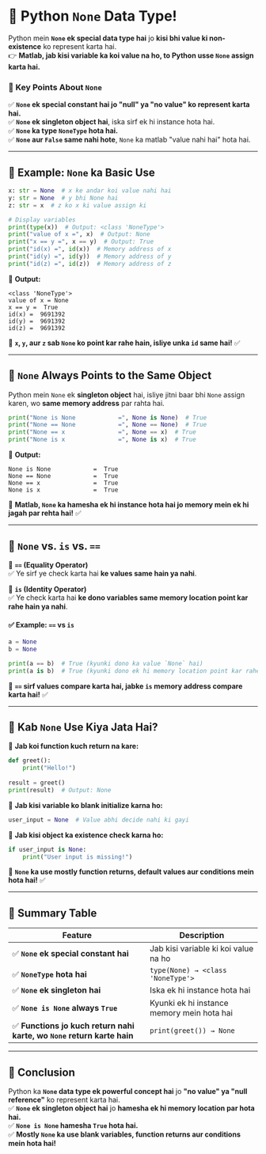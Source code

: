 # **🐍 Python `None` Data Type!**  

Python mein **`None` ek special data type hai** jo **kisi bhi value ki non-existence** ko represent karta hai.  
👉 **Matlab, jab kisi variable ka koi value na ho, to Python usse `None` assign karta hai.**  

### **📌 Key Points About `None`**
✅ **`None` ek special constant hai jo "null" ya "no value" ko represent karta hai.**  
✅ **`None` ek singleton object hai**, iska sirf ek hi instance hota hai.  
✅ **`None` ka type `NoneType` hota hai.**  
✅ **`None` aur `False` same nahi hote**, `None` ka matlab "value nahi hai" hota hai.  

---

## **🔹 Example: `None` ka Basic Use**
```python
x: str = None  # x ke andar koi value nahi hai
y: str = None  # y bhi None hai
z: str = x  # z ko x ki value assign ki

# Display variables
print(type(x))  # Output: <class 'NoneType'>
print("value of x =", x)  # Output: None
print("x == y =", x == y)  # Output: True
print("id(x) =", id(x))  # Memory address of x
print("id(y) =", id(y))  # Memory address of y
print("id(z) =", id(z))  # Memory address of z
```
🔹 **Output:**
```
<class 'NoneType'>
value of x = None
x == y =  True
id(x) =  9691392
id(y) =  9691392
id(z) =  9691392
```
📌 **`x`, `y`, aur `z` sab `None` ko point kar rahe hain, isliye unka `id` same hai!** ✅  

---

## **🔹 `None` Always Points to the Same Object**
Python mein `None` ek **singleton object** hai, isliye jitni baar bhi `None` assign karen, wo **same memory address** par rahta hai.  

```python
print("None is None            =", None is None)  # True
print("None == None            =", None == None)  # True
print("None == x               =", None == x)  # True
print("None is x               =", None is x)  # True
```
🔹 **Output:**
```
None is None            =  True
None == None            =  True
None == x               =  True
None is x               =  True
```
📌 **Matlab, `None` ka hamesha ek hi instance hota hai jo memory mein ek hi jagah par rehta hai!** ✅  

---

## **🔹 `None` vs. `is` vs. `==`**
🔹 **`==` (Equality Operator)**  
✅ Ye sirf ye check karta hai **ke values same hain ya nahi**.  

🔹 **`is` (Identity Operator)**  
✅ Ye check karta hai **ke dono variables same memory location point kar rahe hain ya nahi**.  

#### **✅ Example: `==` vs `is`**
```python
a = None
b = None

print(a == b)  # True (kyunki dono ka value `None` hai)
print(a is b)  # True (kyunki dono ek hi memory location point kar rahe hain)
```
📌 **`==` sirf values compare karta hai, jabke `is` memory address compare karta hai!** ✅  

---

## **🔹 Kab `None` Use Kiya Jata Hai?**
🔹 **Jab koi function kuch return na kare:**  
```python
def greet():
    print("Hello!")
    
result = greet()
print(result)  # Output: None
```
🔹 **Jab kisi variable ko blank initialize karna ho:**  
```python
user_input = None  # Value abhi decide nahi ki gayi
```
🔹 **Jab kisi object ka existence check karna ho:**  
```python
if user_input is None:
    print("User input is missing!")
```
📌 **`None` ka use mostly function returns, default values aur conditions mein hota hai!** ✅  

---

## **🚀 Summary Table**
| **Feature** | **Description** |
|------------|---------------|
| ✅ **`None` ek special constant hai** | Jab kisi variable ki koi value na ho |
| ✅ **`NoneType` hota hai** | `type(None) → <class 'NoneType'>` |
| ✅ **`None` ek singleton hai** | Iska ek hi instance hota hai |
| ✅ **`None is None` always `True`** | Kyunki ek hi instance memory mein hota hai |
| ✅ **Functions jo kuch return nahi karte, wo `None` return karte hain** | `print(greet()) → None` |

---

## **🎯 Conclusion**
Python ka **`None` data type ek powerful concept hai** jo **"no value" ya "null reference"** ko represent karta hai.  
✅ **`None` ek singleton object hai** jo **hamesha ek hi memory location par hota hai.**  
✅ **`None is None` hamesha `True` hota hai.**  
✅ **Mostly `None` ka use blank variables, function returns aur conditions mein hota hai!**  


